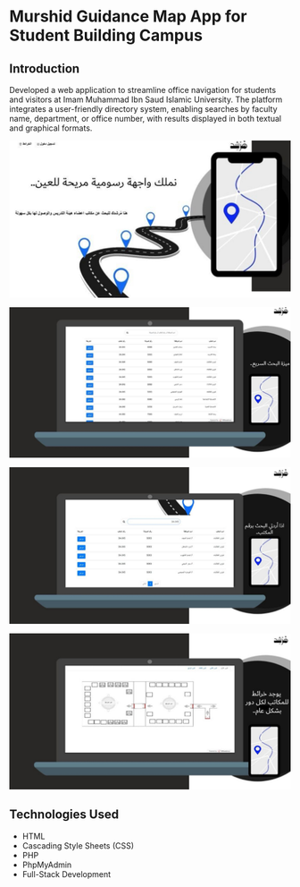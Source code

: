 # Murshid Guidance Map App for Student Building Campus

## Introduction

Developed a web application to streamline office navigation for students and visitors at Imam Muhammad Ibn Saud Islamic University. The platform integrates a user-friendly directory system, enabling searches by faculty name, department, or office number, with results displayed in both textual and graphical formats.

![alt text](office1.jpg)

![alt text](office2.jpg)
 
 
![alt text](office3.jpg) 
  
  
![alt text](office4.jpg)

## Technologies Used

- HTML
- Cascading Style Sheets (CSS)
- PHP
- PhpMyAdmin
- Full-Stack Development